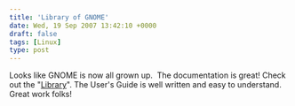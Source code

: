 ```yaml
---
title: 'Library of GNOME'
date: Wed, 19 Sep 2007 13:42:10 +0000
draft: false
tags: [Linux]
type: post
---
```


Looks like GNOME is now all grown up.  The documentation is great! Check out the "[Library](http://library.gnome.org/)". The User's Guide is well written and easy to understand. Great work folks!
